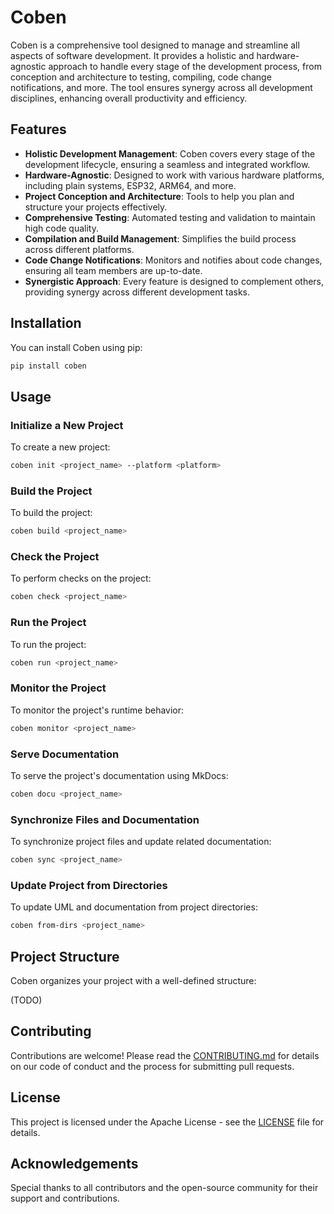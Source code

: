 # Coben

Coben is a comprehensive tool designed to manage and streamline all aspects of software development. It provides a holistic and hardware-agnostic approach to handle every stage of the development process, from conception and architecture to testing, compiling, code change notifications, and more. The tool ensures synergy across all development disciplines, enhancing overall productivity and efficiency.

## Features

- **Holistic Development Management**: Coben covers every stage of the development lifecycle, ensuring a seamless and integrated workflow.
- **Hardware-Agnostic**: Designed to work with various hardware platforms, including plain systems, ESP32, ARM64, and more.
- **Project Conception and Architecture**: Tools to help you plan and structure your projects effectively.
- **Comprehensive Testing**: Automated testing and validation to maintain high code quality.
- **Compilation and Build Management**: Simplifies the build process across different platforms.
- **Code Change Notifications**: Monitors and notifies about code changes, ensuring all team members are up-to-date.
- **Synergistic Approach**: Every feature is designed to complement others, providing synergy across different development tasks.

## Installation

You can install Coben using pip:

```sh
pip install coben
```

## Usage

### Initialize a New Project

To create a new project:

```sh
coben init <project_name> --platform <platform>
```

### Build the Project

To build the project:

```sh
coben build <project_name>
```

### Check the Project

To perform checks on the project:

```sh
coben check <project_name>
```

### Run the Project

To run the project:

```sh
coben run <project_name>
```

### Monitor the Project

To monitor the project's runtime behavior:

```sh
coben monitor <project_name>
```

### Serve Documentation

To serve the project's documentation using MkDocs:

```sh
coben docu <project_name>
```

### Synchronize Files and Documentation

To synchronize project files and update related documentation:

```sh
coben sync <project_name>
```

### Update Project from Directories

To update UML and documentation from project directories:

```sh
coben from-dirs <project_name>
```

## Project Structure

Coben organizes your project with a well-defined structure:

(TODO)

## Contributing

Contributions are welcome! Please read the [CONTRIBUTING.md](CONTRIBUTING.md) for details on our code of conduct and the process for submitting pull requests.

## License

This project is licensed under the Apache License - see the [LICENSE](LICENSE) file for details.

## Acknowledgements

Special thanks to all contributors and the open-source community for their support and contributions.

